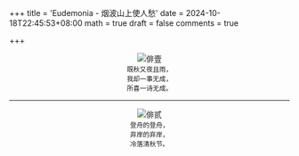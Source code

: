 +++
title = 'Eudemonia - 烟波山上使人愁'
date = 2024-10-18T22:45:53+08:00
math = true 
draft = false
comments = true

+++

<div style="display: flex; justify-content: center; flex-direction: column; align-items: center;">
  <img src="/images/fangyuhang_water.JPEG" alt="俳壹" class="img-apple">
  <small style="text-align: center;">既秋又夜且雨，<br>我却一事无成，<br>所喜一诗无成。</small>
</div>


**********

<div style="display: flex; justify-content: center; flex-direction: column; align-items: center;">
  <img src="/images/zhihu_water.png" alt="俳贰" class="img-apple">
  <small style="text-align: center;">登舟的登舟，<br>弃岸的弃岸，<br>冷落清秋节。<br>
</small>
</div>
